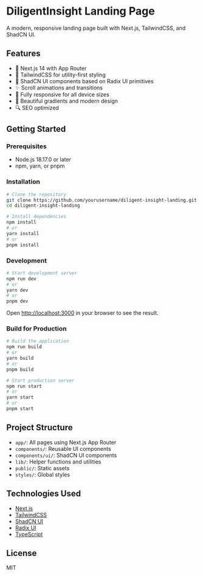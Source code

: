 # DiligentInsight Landing Page

A modern, responsive landing page built with Next.js, TailwindCSS, and ShadCN UI.

## Features

- 🚀 Next.js 14 with App Router
- 💅 TailwindCSS for utility-first styling
- 🧩 ShadCN UI components based on Radix UI primitives
- ✨ Scroll animations and transitions
- 📱 Fully responsive for all device sizes
- 🎨 Beautiful gradients and modern design
- 🔍 SEO optimized

## Getting Started

### Prerequisites

- Node.js 18.17.0 or later
- npm, yarn, or pnpm

### Installation

```bash
# Clone the repository
git clone https://github.com/yourusername/diligent-insight-landing.git
cd diligent-insight-landing

# Install dependencies
npm install
# or
yarn install
# or
pnpm install
```

### Development

```bash
# Start development server
npm run dev
# or
yarn dev
# or
pnpm dev
```

Open [http://localhost:3000](http://localhost:3000) in your browser to see the result.

### Build for Production

```bash
# Build the application
npm run build
# or
yarn build
# or
pnpm build

# Start production server
npm run start
# or
yarn start
# or
pnpm start
```

## Project Structure

- `app/`: All pages using Next.js App Router
- `components/`: Reusable UI components
- `components/ui/`: ShadCN UI components
- `lib/`: Helper functions and utilities
- `public/`: Static assets
- `styles/`: Global styles

## Technologies Used

- [Next.js](https://nextjs.org/)
- [TailwindCSS](https://tailwindcss.com/)
- [ShadCN UI](https://ui.shadcn.com/)
- [Radix UI](https://www.radix-ui.com/)
- [TypeScript](https://www.typescriptlang.org/)

## License

MIT

